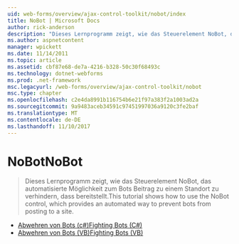 ```yaml
---
uid: web-forms/overview/ajax-control-toolkit/nobot/index
title: NoBot | Microsoft Docs
author: rick-anderson
description: "Dieses Lernprogramm zeigt, wie das Steuerelement NoBot, das automatisierte Möglichkeit zum Bots Beitrag zu einem Standort zu verhindern, dass bereitstellt."
ms.author: aspnetcontent
manager: wpickett
ms.date: 11/14/2011
ms.topic: article
ms.assetid: cbf87e68-de7a-4216-b328-50c30f68493c
ms.technology: dotnet-webforms
ms.prod: .net-framework
msc.legacyurl: /web-forms/overview/ajax-control-toolkit/nobot
msc.type: chapter
ms.openlocfilehash: c2e4da8991b116754b6e21f97a383f2a1003ad2a
ms.sourcegitcommit: 9a9483aceb34591c97451997036a9120c3fe2baf
ms.translationtype: MT
ms.contentlocale: de-DE
ms.lasthandoff: 11/10/2017
---
```

<a name="nobot"></a><span data-ttu-id="f690d-103">NoBot</span><span class="sxs-lookup"><span data-stu-id="f690d-103">NoBot</span></span>
====================
> <span data-ttu-id="f690d-104">Dieses Lernprogramm zeigt, wie das Steuerelement NoBot, das automatisierte Möglichkeit zum Bots Beitrag zu einem Standort zu verhindern, dass bereitstellt.</span><span class="sxs-lookup"><span data-stu-id="f690d-104">This tutorial shows how to use the NoBot control, which provides an automated way to prevent bots from posting to a site.</span></span>


- [<span data-ttu-id="f690d-105">Abwehren von Bots (c#)</span><span class="sxs-lookup"><span data-stu-id="f690d-105">Fighting Bots (C#)</span></span>](fighting-bots-cs.md)
- [<span data-ttu-id="f690d-106">Abwehren von Bots (VB)</span><span class="sxs-lookup"><span data-stu-id="f690d-106">Fighting Bots (VB)</span></span>](fighting-bots-vb.md)
